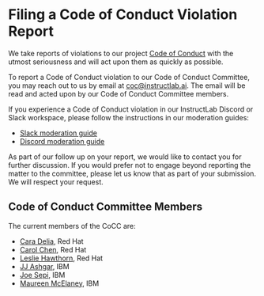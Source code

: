 # Filing a Code of Conduct Violation Report

We take reports of violations to our project
[Code of Conduct](https://github.com/instructlab/community/blob/main/CODE_OF_CONDUCT.md) with the utmost seriousness and
will act upon them as quickly as possible.

To report a Code of Conduct violation to our Code of Conduct Committee, you may reach out to us by email at
[coc@instructlab.ai](mailto:coc@instructlab.ai). The email will be read and acted upon by our Code of Conduct Committee
members.

If you experience a Code of Conduct violation in our InstructLab Discord or Slack workspace, please follow the
instructions in our moderation guides:

- [Slack moderation guide](https://github.com/instructlab/community/blob/main/InstructLab_SLACK_MODERATION_GUIDE.md#reporting-abuse)
- [Discord moderation guide](https://github.com/instructlab/community/blob/main/InstructLab_DISCORD_MODERATION_GUIDE.md#reporting-abuse)

As part of our follow up on your report, we would like to contact you for further discussion. If you would prefer not to
engage beyond reporting the matter to the committee, please let us know that as part of your submission. We will respect
your request.

## Code of Conduct Committee Members

The current members of the CoCC are:

- [Cara Delia](https://github.com/caradelia), Red Hat
- [Carol Chen](https://github.com/cybette), Red Hat
- [Leslie Hawthorn](https://github.com/lhawthorn), Red Hat
- [JJ Ashgar](https://github.com/jjasghar), IBM
- [Joe Sepi](https://github.com/joesepi), IBM
- [Maureen McElaney](https://github.com/mmcelaney), IBM
